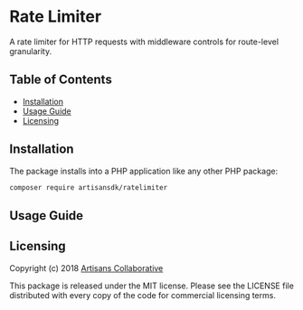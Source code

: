 # Rate Limiter

A rate limiter for HTTP requests with middleware controls for route-level granularity.

## Table of Contents

- [Installation](#installation)
- [Usage Guide](#usage-guide)
- [Licensing](#licensing)

## Installation

The package installs into a PHP application like any other PHP package:

```bash
composer require artisansdk/ratelimiter
```

## Usage Guide

## Licensing

Copyright (c) 2018 [Artisans Collaborative](https://artisanscollaborative.com)

This package is released under the MIT license. Please see the LICENSE file
distributed with every copy of the code for commercial licensing terms.
